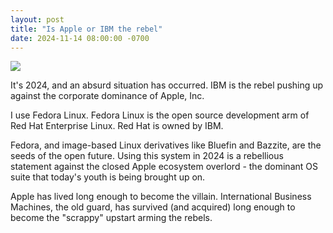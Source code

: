 ```yaml
---
layout: post
title: "Is Apple or IBM the rebel"
date: 2024-11-14 08:00:00 -0700
---
```


<img src="https://www.google.com/url?sa=i&url=https%3A%2F%2Fwww.reddit.com%2Fr%2FIBM%2Fcomments%2F1cg55xo%2Fsteve_jobs_giving_ibm_the_finger_in_1983_at_some%2F&psig=AOvVaw29RjvgfsiZ7GBr7b_2XSvt&ust=1731737399241000&source=images&cd=vfe&opi=89978449&ved=0CBQQjRxqFwoTCIDBk9bW3YkDFQAAAAAdAAAAABAn" />

It's 2024, and an absurd situation has occurred. IBM is the rebel pushing up against the corporate dominance of Apple, Inc.

I use Fedora Linux. Fedora Linux is the open source development arm of Red Hat Enterprise Linux. Red Hat is owned by IBM.

Fedora, and image-based Linux derivatives like Bluefin and Bazzite, are the seeds of the open future. Using this system in 2024 is a rebellious statement against the closed Apple ecosystem overlord - the dominant OS suite that today's youth is being brought up on.

Apple has lived long enough to become the villain. International Business Machines, the old guard, has survived (and acquired) long enough to become the "scrappy" upstart arming the rebels.
